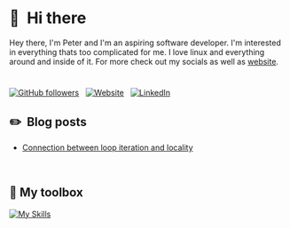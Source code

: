 # 👋 &nbsp;Hi there
Hey there, I'm Peter and I'm an aspiring software developer. I'm interested in everything thats too complicated for me. I love linux and everything around and inside of it. For more check out my socials as well as [website](https://piotrekwojtowicz.github.io).
#
[![GitHub followers](https://img.shields.io/github/followers/PiotrekWojtowicz?color=%23ddd&logo=GitHub&style=for-the-badge)](https://github.com/PiotrekWojtowicz) &nbsp; [![Website](https://img.shields.io/badge/Website-LINK-%23ddd?color=%23ddd&logo=Web&label=WEBSITE&style=for-the-badge)](https://piotrekwojtowicz.github.io) &nbsp; [![LinkedIn](https://img.shields.io/badge/LinkedIn-Link-%23ddd?logo=LinkedIn&style=for-the-badge)](https://www.linkedin.com/in/piotr-w%C3%B3jtowicz-aba719219)
&nbsp;

## ✏️ &nbsp;Blog posts
<!-- BLOG-POST-LIST:START -->
- [Connection between loop iteration and locality](https://medium.com/@piotrkowo21/the-connection-between-locality-cache-and-loop-iterations-3bbd18801dc5)
<!-- BLOG-POST-LIST:END -->
&nbsp;
##  📕&nbsp;My toolbox
[![My Skills](https://skills.thijs.gg/icons?i=c,cs,cpp,git,docker,py,vim&theme=light)](https://github.com/PiotrekWojtowicz)